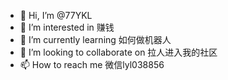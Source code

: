 - 👋 Hi, I’m @77YKL
- 👀 I’m interested in 赚钱
- 🌱 I’m currently learning 如何做机器人
- 💞️ I’m looking to collaborate on 拉人进入我的社区
- 📫 How to reach me 微信lyl038856

<!---
77YKL/77YKL is a ✨ special ✨ repository because its `README.md` (this file) appears on your GitHub profile.
You can click the Preview link to take a look at your changes.
--->
